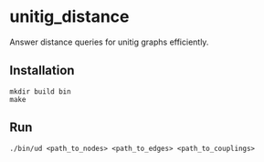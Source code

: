 # unitig_distance
Answer distance queries for unitig graphs efficiently.

## Installation
```
mkdir build bin
make
```

## Run
```
./bin/ud <path_to_nodes> <path_to_edges> <path_to_couplings>
```
